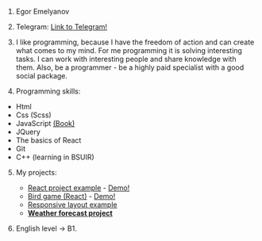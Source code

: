 1. Egor Emelyanov

2. Telegram: [Link to Telegram!](https://t.me/Elaray)

3. I like programming, because I have the freedom of action and can create what comes to my mind. For me programming it is solving interesting tasks. I can work with interesting people and share knowledge with them. Also, be a programmer - be a highly paid specialist with a good social package.

4. Programming skills:
  - Html
  - Css (Scss)
  - JavaScript [(Book)](https://learn.javascript.ru/)
  - JQuery
  - The basics of React
  - Git
  - C++ (learning in BSUIR)

5. My projects:
   - [React project example](https://github.com/Elaray1/reactProject) - [Demo!](https://elaraysocialnetwork.netlify.com/)
   - [Bird game (React)](https://github.com/Elaray1/songbird) - [Demo!](https://songbird1.netlify.com/)
   - [Responsive layout example](https://stupefied-rosalind-36cc78.netlify.com/)
   - **[Weather forecast project](https://condescending-sammet-d7ea0d.netlify.com/)**

6. English level -> B1.
